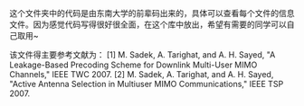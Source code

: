 这个文件夹中的代码是由东南大学的前辈码出来的，具体可以查看每个文件的信息文件。因为感觉代码写得很好很全面，在这个库中放出，希望有需要的同学可以自己取用~

该文件得主要参考文献为：
[1] M. Sadek, A. Tarighat, and A. H. Sayed, "A Leakage-Based Precoding Scheme for Downlink Multi-User MIMO Channels," IEEE TWC 2007.
[2] M. Sadek, A. Tarighat, and A. H. Sayed, "Active Antenna Selection in Multiuser MIMO Communications," IEEE TSP 2007.
